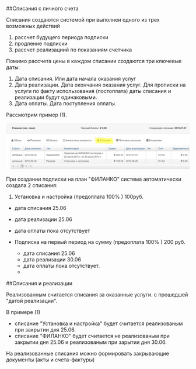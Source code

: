 ##Списания с личного счета

Списания создаются системой при выполнеи одного из трех возможных действий

1. рассчет будущего периода подписки 
2. продление подписки
3. рассчет реализациий по показаниям счетчика

Помимо рассчета цены в каждом списании создаются три ключевые даты:

1. Дата списания. Или дата начала оказания услуг
2. Дата реализации. Дата окончания оказания услуг. Для прописки на услуги по факту использования (постоплата) даты  списания и реализации будут одинаковыми. 
3. Дата оплаты. Дата поступления оплаты.



Рассмотрим пример (1). 


![charges.png](./charges.png)

При создании подписки на план "ФИЛАНКО" система автоматически создала 2 списания:

1. Установка и настройка (предоплата 100% ) 100руб.
  - дата списания 25.06
  - дата реализации 25.06
  - дата оплаты пока отсутствует  


- Подписка на первый период на сумму (предоплата 100% ) 200 руб.
  - дата списания 25.06
  - дата реализации 30.06
  - дата оплаты пока отсутствует.
  -

##Списания и реализации

Реализованным считается списания  за оказанные услуги. с прошедшей "датой реализации".
 

В примере (1) 
- списание "Установка и настройка" будет считается реализованым при закрытии дня 25.06.
- списание "ФИЛАНКО" будет считается не реализованым при закрытии дня 25.06 и реализованым при зарытии дня 30.06.

На реализованные списания можно формировать закрывающие документы (акты и счета-фактуры)

